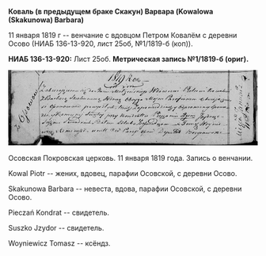 **Коваль (в предыдущем браке Скакун) Варвара (Kowalowa (Skakunowa)
Barbara)**

11 января 1819 г -- венчание с вдовцом Петром Ковалём с деревни Осово
(НИАБ 136-13-920, лист 25об, №1/1819-б (коп)).

**НИАБ 136-13-920:** Лист 25об. **Метрическая запись №1/1819-б (ориг).**

![](./media/cad724af5a51a63302593d7b5fa69e83af7a2113.png)

Осовская Покровская церковь. 11 января 1819 года. Запись о венчании.

Kowal Piotr -- жених, вдовец, парафии Осовской, с деревни Осово.

Skakunowa Barbara -- невеста, вдова, парафии Осовской, с деревни Осово.

Pieczań Kondrat -- свидетель.

Suszko Jzydor -- свидетель.

Woyniewicz Tomasz -- ксёндз.
